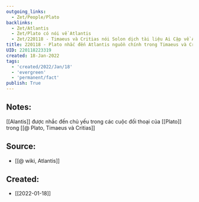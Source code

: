 ```yaml
---
outgoing_links:
  - Zet/People/Plato
backlinks:
  - Zet/Atlantis
  - Zet/Plato có nói về Atlantis
  - Zet/220118 - Timaeus và Critias nói Solon dịch tài liệu Ai Cập về Atlantis
title: 220118 - Plato nhắc đến Atlantis nguồn chính trong Timaeus và Critias
UID: 220118223319
created: 18-Jan-2022
tags:
  - 'created/2022/Jan/18'
  - 'evergreen'
  - 'permanent/fact'
publish: True
---
```

## Notes:
[[Alantis]] được nhắc đến chủ yếu trong các cuộc đối thoại của [[Plato]] trong [[@ Plato, Timaeus và Critias]]

## Source:
- [[@ wiki, Atlantis]]


## Created:
- [[2022-01-18]]

